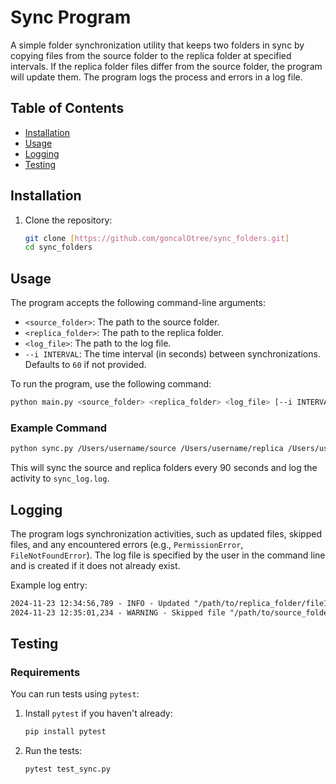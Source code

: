 # Sync Program

A simple folder synchronization utility that keeps two folders in sync by copying files from the source folder to the replica folder at specified intervals. If the replica folder files differ from the source folder, the program will update them. The program logs the process and errors in a log file.

## Table of Contents
- [Installation](#installation)
- [Usage](#usage)
- [Logging](#logging)
- [Testing](#testing)

## Installation

1. Clone the repository:

   ```bash
   git clone [https://github.com/goncalOtree/sync_folders.git]
   cd sync_folders
   ```

## Usage

The program accepts the following command-line arguments:

- `<source_folder>`: The path to the source folder.
- `<replica_folder>`: The path to the replica folder.
- `<log_file>`: The path to the log file.
- `--i INTERVAL`: The time interval (in seconds) between synchronizations. Defaults to `60` if not provided.

To run the program, use the following command:

```bash
python main.py <source_folder> <replica_folder> <log_file> [--i INTERVAL]
```

### Example Command

```bash
python sync.py /Users/username/source /Users/username/replica /Users/username/sync_log.log --i 90
```

This will sync the source and replica folders every 90 seconds and log the activity to `sync_log.log`.

## Logging

The program logs synchronization activities, such as updated files, skipped files, and any encountered errors (e.g., `PermissionError`, `FileNotFoundError`). The log file is specified by the user in the command line and is created if it does not already exist.

Example log entry:

```txt
2024-11-23 12:34:56,789 - INFO - Updated "/path/to/replica_folder/file1.txt"
2024-11-23 12:35:01,234 - WARNING - Skipped file "/path/to/source_folder/restricted.txt": [Errno 13] Permission denied: '/path/to/source_folder/restricted.txt'
```

## Testing

### Requirements

You can run tests using `pytest`:

1. Install `pytest` if you haven't already:

   ```bash
   pip install pytest
   ```

2. Run the tests:

   ```bash
   pytest test_sync.py
   ```

